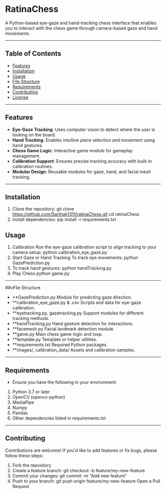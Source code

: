 # RatinaChess

A Python-based eye-gaze and hand-tracking chess interface that enables you to interact with the chess game through camera-based gaze and hand movements.

---

## Table of Contents
- [Features](#features)
- [Installation](#installation)
- [Usage](#usage)
- [File Structure](#file-structure)
- [Requirements](#requirements)
- [Contributing](#contributing)
- [License](#license)

---

## Features
- **Eye-Gaze Tracking**: Uses computer vision to detect where the user is looking on the board.
- **Hand Tracking**: Enables intuitive piece selection and movement using hand gestures.
- **Chess Game Logic**: Interactive game module for gameplay management.
- **Calibration Support**: Ensures precise tracking accuracy with built-in calibration routines.
- **Modular Design**: Reusable modules for gaze, hand, and facial mesh tracking.

---

## Installation

1. Clone the repository:
   git clone https://github.com/Sarthak1311/ratinaChess.git
   cd ratinaChess
2. Install dependencies:
  pip install -r requirements.txt


## Usage
1. Calibration
Run the eye-gaze calibration script to align tracking to your camera setup:
      python calibration_eye_gaze.py
2. Start Gaze or Hand Tracking
    To track eye movements:
      python GazePrediction.py
3. To track hand gestures:
    python handTracking.py
4. Play Chess
    python game.py

---

##vFile Structure

- **GazePrediction.py	Module for predicting gaze direction.
- **calibration_eye_gaze.py & .csv	Scripts and data for eye-gaze calibration.
- **eyetracking.py, gazetracking.py	Support modules for different tracking methods.
- **handTracking.py	Hand gesture detection for interactions.
- **facemesh.py	Facial landmark detection module.
- **game.py	Main chess game logic and loop.
- **template.py	Template or helper utilities.
- **requirements.txt	Required Python packages.
- **images/, calibration_data/	Assets and calibration samples.

---

## Requirements
- Ensure you have the following in your environment:
1. Python 3.7 or later
2. OpenCV (opencv-python)
3. MediaPipe
4. Numpy
5. Pandas
6. Other dependencies listed in requirements.txt


---  
## Contributing
Contributions are welcome! If you'd like to add features or fix bugs, please follow these steps:
1. Fork the repository
2. Create a feature branch:
git checkout -b feature/my-new-feature
3. Commit your changes:
git commit -m "Add new feature"
4. Push to your branch:
git push origin feature/my-new-feature
Open a Pull Request
